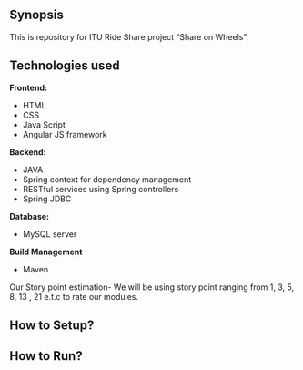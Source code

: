 ## Synopsis

This is repository for ITU Ride Share project “Share on Wheels”.

## Technologies used

**Frontend:**

* HTML
* CSS
* Java Script
* Angular JS framework


**Backend:**

* JAVA
* Spring context for dependency management
* RESTful services using Spring controllers
* Spring JDBC


**Database:**

* MySQL server

**Build Management**

* Maven

Our Story point estimation-
We will be using story point ranging from 1, 3, 5, 8, 13 , 21 e.t.c to rate our modules. 


## How to Setup?


## How to Run?